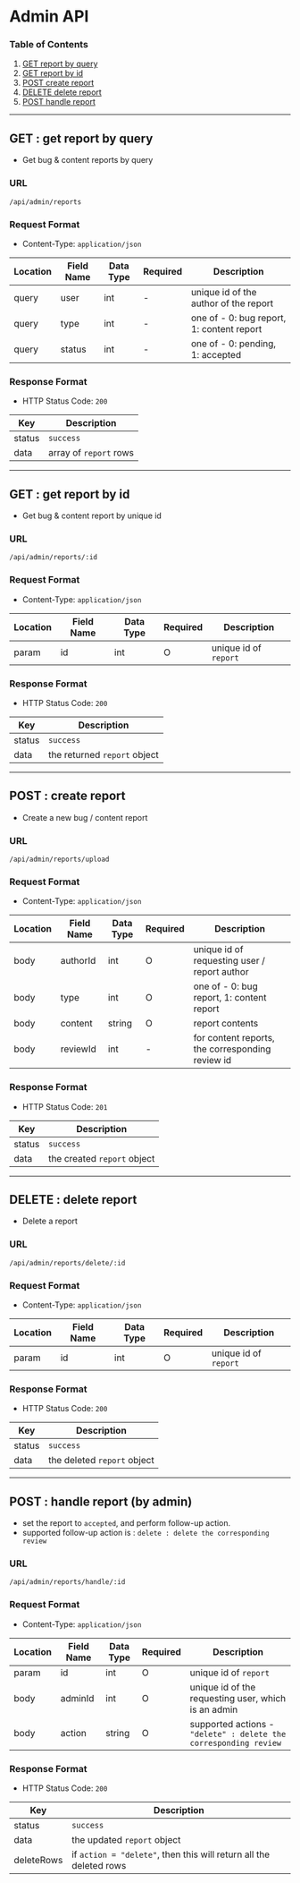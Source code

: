 # Admin API

### Table of Contents

1. [GET report by query](#get--get-report-by-query)
2. [GET report by id](#get--get-report-by-id)
3. [POST create report](#post--create-report)
4. [DELETE delete report](#delete--delete-report)
5. [POST handle report](#post--handle-report-by-admin)

---

## GET : get report by query
- Get bug & content reports by query

### URL
`/api/admin/reports`

### Request Format
- Content-Type: `application/json`

| Location | Field Name | Data Type | Required | Description |
| --- | --- | --- | --- | --- |
| query | user | int | - | unique id of the author of the report |
| query | type | int | - | one of - 0: bug report, 1: content report |
| query | status | int | - | one of - 0: pending, 1: accepted |

### Response Format
- HTTP Status Code: `200`

| Key | Description |
| --- | --- |
| status | `success` |
| data | array of `report` rows |

---

## GET : get report by id
- Get bug & content report by unique id

### URL
`/api/admin/reports/:id`

### Request Format
- Content-Type: `application/json`

| Location | Field Name | Data Type | Required | Description |
| --- | --- | --- | --- | --- |
| param | id | int | O | unique id of `report` |

### Response Format
- HTTP Status Code: `200`

| Key | Description |
| --- | --- |
| status | `success` |
| data | the returned `report` object |

---

## POST : create report
- Create a new bug / content report

### URL
`/api/admin/reports/upload`

### Request Format
- Content-Type: `application/json`

| Location | Field Name | Data Type | Required | Description |
| --- | --- | --- | --- | --- |
| body | authorId | int | O | unique id of requesting user / report author |
| body | type | int | O | one of - 0: bug report, 1: content report |
| body | content | string | O | report contents |
| body | reviewId | int | - | for content reports, the corresponding review id |

### Response Format
- HTTP Status Code: `201`

| Key | Description |
| --- | --- |
| status | `success` |
| data | the created `report` object |

---

## DELETE : delete report
- Delete a report

### URL
`/api/admin/reports/delete/:id`

### Request Format
- Content-Type: `application/json`

| Location | Field Name | Data Type | Required | Description |
| --- | --- | --- | --- | --- |
| param | id | int | O | unique id of `report` |

### Response Format
- HTTP Status Code: `200`

| Key | Description |
| --- | --- |
| status | `success` |
| data | the deleted `report` object |

---

## POST : handle report (by admin)
- set the report to `accepted`, and perform follow-up action.
- supported follow-up action is : `delete : delete the corresponding review`

### URL
`/api/admin/reports/handle/:id`

### Request Format
- Content-Type: `application/json`

| Location | Field Name | Data Type | Required | Description |
| --- | --- | --- | --- | --- |
| param | id | int | O | unique id of `report` |
| body | adminId | int | O | unique id of the requesting user, which is an admin |
| body | action | string | O | supported actions - `"delete" : delete the corresponding review` |


### Response Format
- HTTP Status Code: `200`

| Key | Description |
| --- | --- |
| status | `success` |
| data | the updated `report` object |
| deleteRows | if `action = "delete"`, then this will return all the deleted rows |